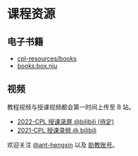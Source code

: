 # 课程资源

## 电子书籍

- [cpl-resources/books](https://github.com/courses-at-nju-by-hfwei/cpl-resources/tree/main/books)
- [books:box.nju](https://box.nju.edu.cn/d/72a86dce9c444e98a7bd/)

## 视频

教程视频与授课视频都会第一时间上传至 B 站。

- [2022-CPL 授课录屏 @bilibili (待定)]()
- [2021-CPL 授课录频 @ bilibili](https://space.bilibili.com/479141149/channel/seriesdetail?sid=490580)

欢迎关注 [@ant-hengxin](https://space.bilibili.com/479141149) 以及 [助教账号](schedule?id=助教信息)。